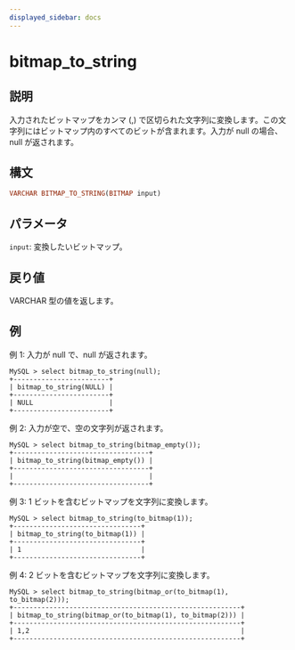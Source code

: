 ```yaml
---
displayed_sidebar: docs
---
```


# bitmap_to_string

## 説明

入力されたビットマップをカンマ (,) で区切られた文字列に変換します。この文字列にはビットマップ内のすべてのビットが含まれます。入力が null の場合、null が返されます。

## 構文

```Haskell
VARCHAR BITMAP_TO_STRING(BITMAP input)
```

## パラメータ

`input`: 変換したいビットマップ。

## 戻り値

VARCHAR 型の値を返します。

## 例

例 1: 入力が null で、null が返されます。

```Plain Text
MySQL > select bitmap_to_string(null);
+------------------------+
| bitmap_to_string(NULL) |
+------------------------+
| NULL                   |
+------------------------+
```

例 2: 入力が空で、空の文字列が返されます。

```Plain Text
MySQL > select bitmap_to_string(bitmap_empty());
+----------------------------------+
| bitmap_to_string(bitmap_empty()) |
+----------------------------------+
|                                  |
+----------------------------------+
```

例 3: 1 ビットを含むビットマップを文字列に変換します。

```Plain Text
MySQL > select bitmap_to_string(to_bitmap(1));
+--------------------------------+
| bitmap_to_string(to_bitmap(1)) |
+--------------------------------+
| 1                              |
+--------------------------------+
```

例 4: 2 ビットを含むビットマップを文字列に変換します。

```Plain Text
MySQL > select bitmap_to_string(bitmap_or(to_bitmap(1), to_bitmap(2)));
+---------------------------------------------------------+
| bitmap_to_string(bitmap_or(to_bitmap(1), to_bitmap(2))) |
+---------------------------------------------------------+
| 1,2                                                     |
+---------------------------------------------------------+
```